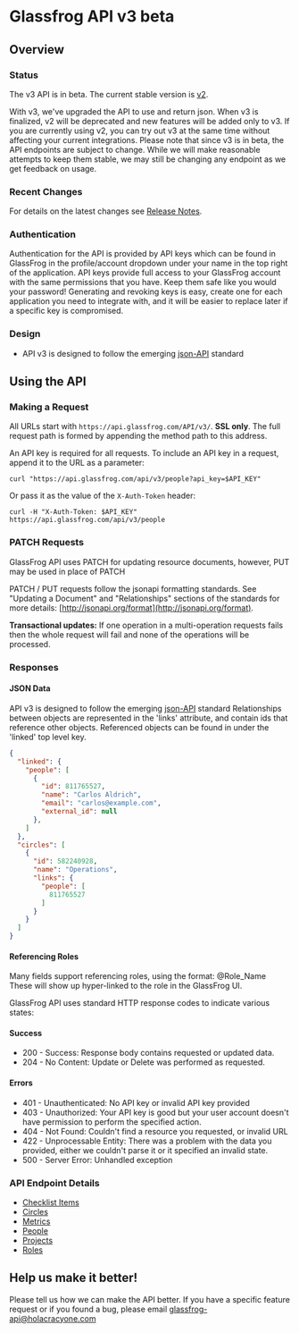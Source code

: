 Glassfrog API v3 beta
=====================

Overview
--------

### Status

The v3 API is in beta.  The current stable version is [v2](../../tree/API_v2).

With v3, we've upgraded the API to use and return json.  When v3 is finalized, v2 will be deprecated and new features will be added only to v3.
If you are currently using v2, you can try out v3 at the same time without affecting your current integrations.
Please note that since v3 is in beta, the API endpoints are subject to change.
While we will make reasonable attempts to keep them stable, we may still be changing any endpoint as we get feedback on usage.

### Recent Changes

For details on the latest changes see [Release Notes](release_notes.md).

### Authentication

Authentication for the API is provided by API keys which can be found in GlassFrog in the profile/account dropdown under your name in the top right of the application.
API keys provide full access to your GlassFrog account with the same permissions that you have.
Keep them safe like you would your password! Generating and revoking keys is easy, create one for each application you need to integrate with, and it will be easier to replace later if a specific key is compromised.


### Design

* API v3 is designed to follow the emerging [json-API](http://jsonAPI.org/format/) standard

Using the API
----------------

### Making a Request

All URLs start with `https://api.glassfrog.com/API/v3/`. **SSL only**.
The full request path is formed by appending the method path to this address.

An API key is required for all requests.  To include an API key in a request, append it to the URL as a parameter:

```
curl "https://api.glassfrog.com/api/v3/people?api_key=$API_KEY"
```

Or pass it as the value of the `X-Auth-Token` header:

```
curl -H "X-Auth-Token: $API_KEY" https://api.glassfrog.com/api/v3/people
```

### PATCH Requests

GlassFrog API uses PATCH for updating resource documents, however, PUT may be used in place of PATCH

PATCH / PUT requests follow the jsonapi formatting standards. See "Updating a Document" and "Relationships" sections of the standards
for more details: [http://jsonapi.org/format](http://jsonapi.org/format).

**Transactional updates:** If one operation in a multi-operation requests fails then the whole request will fail and none of the operations will be processed.


### Responses

#### JSON Data
API v3 is designed to follow the emerging [json-API](http://jsonAPI.org/format/) standard
Relationships between objects are represented in the 'links' attribute, and contain ids that reference other objects.
Referenced objects can be found in under the 'linked' top level key.

```json
{
  "linked": {
    "people": [
      {
        "id": 811765527,
        "name": "Carlos Aldrich",
        "email": "carlos@example.com",
        "external_id": null
      },
    ]
  },
  "circles": [
    {
      "id": 582240928,
      "name": "Operations",
      "links": {
        "people": [
          811765527
        ]
      }
    }
  ]
}
```

#### Referencing Roles

Many fields support referencing roles, using the format: @Role_Name
These will show up hyper-linked to the role in the GlassFrog UI.

GlassFrog API uses standard HTTP response codes to indicate various states:

#### Success
* 200 - Success:  Response body contains requested or updated data.
* 204 - No Content: Update or Delete was performed as requested.

#### Errors
* 401 - Unauthenticated: No API key or invalid API key provided
* 403 - Unauthorized:  Your API key is good but your user account doesn't have permission to perform the specified action.
* 404 - Not Found: Couldn't find a resource you requested, or invalid URL
* 422 - Unprocessable Entity: There was a problem with the data you provided, either we couldn't parse it or it specified an invalid state.
* 500 - Server Error: Unhandled exception


### API Endpoint Details

* [Checklist Items](sections/checklist_items.md)
* [Circles](sections/circles.md)
* [Metrics](sections/metrics.md)
* [People](sections/people.md)
* [Projects](sections/projects.md)
* [Roles](sections/roles.md)


Help us make it better!
-----------------------

Please tell us how we can make the API better.  If you have a specific feature request or if you found a bug, please email glassfrog-api@holacracyone.com
